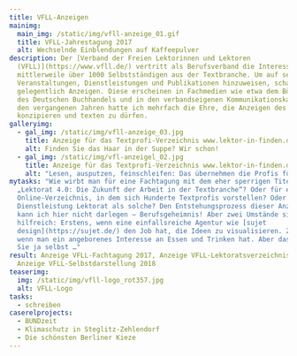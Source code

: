 ```yaml
---
title: VFLL-Anzeigen
mainimg:
  main_img: /static/img/vfll-anzeige_01.gif
  title: VFLL-Jahrestagung 2017
  alt: Wechselnde Einblendungen auf Kaffeepulver
description: Der [Verband der Freien Lektorinnen und Lektoren
  (VFLL)](https://www.vfll.de/) vertritt als Berufsverband die Interessen von
  mittlerweile über 1000 Selbstständigen aus der Textbranche. Um auf seine
  Veranstaltungen, Dienstleistungen und Publikationen hinzuweisen, schaltet er
  gelegentlich Anzeigen. Diese erscheinen in Fachmedien wie etwa dem Börsenblatt
  des Deutschen Buchhandels und in den verbandseigenen Kommunikationskanälen. In
  den vergangenen Jahren hatte ich mehrfach die Ehre, die Anzeigen des VFLL
  konzipieren und texten zu dürfen.
galleryimg:
  - gal_img: /static/img/vfll-anzeige_03.jpg
    title: Anzeige für das Textprofi-Verzeichnis www.lektor-in-finden.de
    alt: Finden Sie das Haar in der Suppe? Wir schon!
  - gal_img: /static/img/vfl-anzeigel_02.jpg
    title: Anzeige für das Textprofi-Verzeichnis www.lektor-in-finden.de
    alt: "Lesen, ausputzen, feinschleifen: Das übernehmen die Profis für Sie"
mytasks: "Wie wirbt man für eine Fachtagung mit dem eher sperrigen Titel
  „Lektorat 4.0: Die Zukunft der Arbeit in der Textbranche“? Oder für ein neues
  Online-Verzeichnis, in dem sich Hunderte Textprofis vorstellen? Oder für die
  Dienstleistung Lektorat als solche? Den Entstehungsprozess dieser Anzeigen
  kann ich hier nicht darlegen – Berufsgeheimnis! Aber zwei Umstände sind sehr
  hilfreich: Erstens, wenn eine einfallsreiche Agentur wie [sujet
  design](https://sujet.de/) den Job hat, die Ideen zu visualisieren. Zweitens,
  wenn man ein angeborenes Interesse an Essen und Trinken hat. Aber das sehen
  Sie ja selbst …"
result: Anzeige VFLL-Fachtagung 2017, Anzeige VFLL-Lektoratsverzeichnis 2016,
  Anzeige VFLL-Selbstdarstellung 2018
teaserimg:
  img: /static/img/vfll-logo_rot357.jpg
  alt: VFLL-Logo
tasks:
  - schreiben
caserelprojects:
  - BUNDzeit
  - Klimaschutz in Steglitz-Zehlendorf
  - Die schönsten Berliner Kieze
---
```

